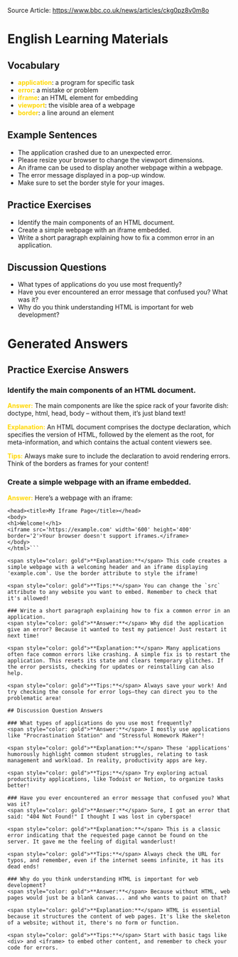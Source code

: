 Source Article: https://www.bbc.co.uk/news/articles/ckg0pz8v0m8o

# English Learning Materials
## Vocabulary
- <span style="color: gold">**application**</span>: a program for specific task
- <span style="color: gold">**error**</span>: a mistake or problem
- <span style="color: gold">**iframe**</span>: an HTML element for embedding
- <span style="color: gold">**viewport**</span>: the visible area of a webpage
- <span style="color: gold">**border**</span>: a line around an element

## Example Sentences
- The application crashed due to an unexpected error.
- Please resize your browser to change the viewport dimensions.
- An iframe can be used to display another webpage within a webpage.
- The error message displayed in a pop-up window.
- Make sure to set the border style for your images.

## Practice Exercises
- Identify the main components of an HTML document.
- Create a simple webpage with an iframe embedded.
- Write a short paragraph explaining how to fix a common error in an application.

## Discussion Questions
- What types of applications do you use most frequently?
- Have you ever encountered an error message that confused you? What was it?
- Why do you think understanding HTML is important for web development?


# Generated Answers

## Practice Exercise Answers

### Identify the main components of an HTML document.
<span style="color: gold">**Answer:**</span> The main components are like the spice rack of your favorite dish: doctype, html, head, body – without them, it’s just bland text!

<span style="color: gold">**Explanation:**</span> An HTML document comprises the doctype declaration, which specifies the version of HTML, followed by the <html> element as the root, <head> for meta-information, and <body> which contains the actual content viewers see.

<span style="color: gold">**Tips:**</span> Always make sure to include the <!DOCTYPE html> declaration to avoid rendering errors. Think of the borders as frames for your content!

### Create a simple webpage with an iframe embedded.
<span style="color: gold">**Answer:**</span> Here’s a webpage with an iframe: 
 ```<html> 
 <head><title>My Iframe Page</title></head> 
 <body> 
 <h1>Welcome!</h1> 
 <iframe src='https://example.com' width='600' height='400' border='2'>Your browser doesn't support iframes.</iframe> 
 </body> 
 </html>```

<span style="color: gold">**Explanation:**</span> This code creates a simple webpage with a welcoming header and an iframe displaying 'example.com'. Use the border attribute to style the iframe!

<span style="color: gold">**Tips:**</span> You can change the `src` attribute to any website you want to embed. Remember to check that it's allowed!

### Write a short paragraph explaining how to fix a common error in an application.
<span style="color: gold">**Answer:**</span> Why did the application give an error? Because it wanted to test my patience! Just restart it next time!

<span style="color: gold">**Explanation:**</span> Many applications often face common errors like crashing. A simple fix is to restart the application. This resets its state and clears temporary glitches. If the error persists, checking for updates or reinstalling can also help.

<span style="color: gold">**Tips:**</span> Always save your work! And try checking the console for error logs—they can direct you to the problematic area!

## Discussion Question Answers

### What types of applications do you use most frequently?
<span style="color: gold">**Answer:**</span> I mostly use applications like "Procrastination Station" and "Stressful Homework Maker"!

<span style="color: gold">**Explanation:**</span> These 'applications' humorously highlight common student struggles, relating to task management and workload. In reality, productivity apps are key.

<span style="color: gold">**Tips:**</span> Try exploring actual productivity applications, like Todoist or Notion, to organize tasks better!

### Have you ever encountered an error message that confused you? What was it?
<span style="color: gold">**Answer:**</span> Sure, I got an error that said: "404 Not Found!" I thought I was lost in cyberspace!

<span style="color: gold">**Explanation:**</span> This is a classic error indicating that the requested page cannot be found on the server. It gave me the feeling of digital wanderlust!

<span style="color: gold">**Tips:**</span> Always check the URL for typos, and remember, even if the internet seems infinite, it has its dead ends!

### Why do you think understanding HTML is important for web development?
<span style="color: gold">**Answer:**</span> Because without HTML, web pages would just be a blank canvas... and who wants to paint on that?

<span style="color: gold">**Explanation:**</span> HTML is essential because it structures the content of web pages. It's like the skeleton of a website; without it, there's no form or function.

<span style="color: gold">**Tips:**</span> Start with basic tags like <div> and <iframe> to embed other content, and remember to check your code for errors.